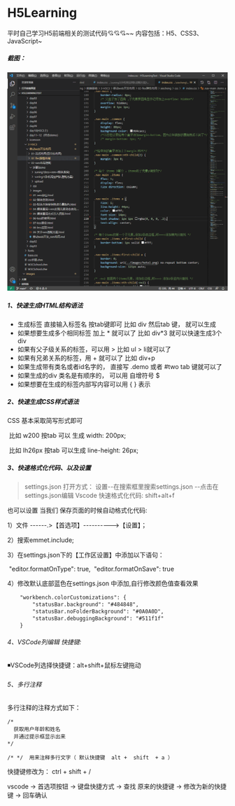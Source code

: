 # H5Learning
平时自己学习H5前端相关的测试代码💘💘💘~~  内容包括：H5、CSS3、JavaScript~


##### 截图：
   <img src="images/img1.png">

##### 1、快速生成HTML结构语法

- 生成标签 直接输入标签名 按tab键即可   比如  div   然后tab 键， 就可以生成 <div></div>
- 如果想要生成多个相同标签  加上 * 就可以了 比如   div*3  就可以快速生成3个div
- 如果有父子级关系的标签，可以用 >  比如   ul > li就可以了
- 如果有兄弟关系的标签，用  +  就可以了 比如 div+p  
- 如果生成带有类名或者id名字的，  直接写  .demo  或者  #two   tab 键就可以了
- 如果生成的div 类名是有顺序的， 可以用 自增符号  $ 
- 如果想要在生成的标签内部写内容可以用  { }  表示

##### 2、快速生成CSS样式语法

CSS 基本采取简写形式即可

​		比如 w200   按tab  可以 生成  width: 200px;

​		比如 lh26px   按tab  可以生成  line-height: 26px;

##### 3、快速格式化代码、以及设置
>settings.json 打开方式： 设置--在搜索框里搜索settings.json --点击在settings.json编辑
Vscode  快速格式化代码:   shift+alt+f

也可以设置 当我们 保存页面的时候自动格式化代码:

1）文件 ------.>【首选项】---------->【设置】；

2）搜索emmet.include;

3）在settings.json下的【工作区设置】中添加以下语句：

​		"editor.formatOnType": true,
​		"editor.formatOnSave": true

4）修改默认底部蓝色在settings.json 中添加,自行修改颜色值查看效果

```
    "workbench.colorCustomizations": {
​        "statusBar.background": "#484848",
​        "statusBar.noFolderBackground": "#0A0A0D",
​        "statusBar.debuggingBackground": "#511f1f"
​    }
```

###### 4、VSCode列编辑 快捷键:

◾VSCode列选择快捷键：alt+shift+鼠标左键拖动

###### 5、多行注释

多行注释的注释方式如下：

```html
/*
  获取用户年龄和姓名
  并通过提示框显示出来
*/
```

```
/* */  用来注释多行文字（ 默认快捷键  alt +  shift  + a ） 
```

快捷键修改为：   ctrl + shift  +  /

vscode → 首选项按钮 → 键盘快捷方式 → 查找 原来的快捷键 → 修改为新的快捷键 → 回车确认
